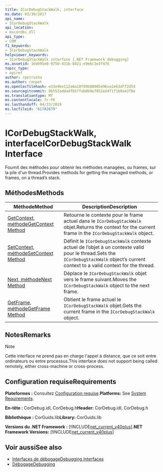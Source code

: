 ```yaml
---
title: ICorDebugStackWalk, interface
ms.date: 03/30/2017
api_name:
- ICorDebugStackWalk
api_location:
- mscordbi.dll
api_type:
- COM
f1_keywords:
- ICorDebugStackWalk
helpviewer_keywords:
- ICorDebugStackWalk interface [.NET Framework debugging]
ms.assetid: 16d695e8-975d-431b-8421-e9e6c3e3f476
topic_type:
- apiref
author: rpetrusha
ms.author: ronpet
ms.openlocfilehash: e33e9be112a6a10f89b88005496ce2e63dff2d54
ms.sourcegitcommit: 9b552addadfb57fab0b9e7852ed4f1f1b8a42f8e
ms.translationtype: MT
ms.contentlocale: fr-FR
ms.lasthandoff: 04/23/2019
ms.locfileid: "61782679"
---
```

# <a name="icordebugstackwalk-interface"></a><span data-ttu-id="7718f-102">ICorDebugStackWalk, interface</span><span class="sxs-lookup"><span data-stu-id="7718f-102">ICorDebugStackWalk Interface</span></span>
<span data-ttu-id="7718f-103">Fournit des méthodes pour obtenir les méthodes managées, ou frames, sur la pile d'un thread.</span><span class="sxs-lookup"><span data-stu-id="7718f-103">Provides methods for getting the managed methods, or frames, on a thread’s stack.</span></span>  
  
## <a name="methods"></a><span data-ttu-id="7718f-104">Méthodes</span><span class="sxs-lookup"><span data-stu-id="7718f-104">Methods</span></span>  
  
|<span data-ttu-id="7718f-105">Méthode</span><span class="sxs-lookup"><span data-stu-id="7718f-105">Method</span></span>|<span data-ttu-id="7718f-106">Description</span><span class="sxs-lookup"><span data-stu-id="7718f-106">Description</span></span>|  
|------------|-----------------|  
|[<span data-ttu-id="7718f-107">GetContext, méthode</span><span class="sxs-lookup"><span data-stu-id="7718f-107">GetContext Method</span></span>](../../../../docs/framework/unmanaged-api/debugging/icordebugstackwalk-getcontext-method.md)|<span data-ttu-id="7718f-108">Retourne le contexte pour le frame actuel dans le `ICorDebugStackWalk` objet.</span><span class="sxs-lookup"><span data-stu-id="7718f-108">Returns the context for the current frame in the `ICorDebugStackWalk` object.</span></span>|  
|[<span data-ttu-id="7718f-109">SetContext, méthode</span><span class="sxs-lookup"><span data-stu-id="7718f-109">SetContext Method</span></span>](../../../../docs/framework/unmanaged-api/debugging/icordebugstackwalk-setcontext-method.md)|<span data-ttu-id="7718f-110">Définit le `ICorDebugStackWalk` contexte actuel de l’objet à un contexte valid pour le thread.</span><span class="sxs-lookup"><span data-stu-id="7718f-110">Sets the `ICorDebugStackWalk` object’s current context to a valid context for the thread.</span></span>|  
|[<span data-ttu-id="7718f-111">Next, méthode</span><span class="sxs-lookup"><span data-stu-id="7718f-111">Next Method</span></span>](../../../../docs/framework/unmanaged-api/debugging/icordebugstackwalk-next-method.md)|<span data-ttu-id="7718f-112">Déplace le `ICorDebugStackWalk` objet vers le frame suivant.</span><span class="sxs-lookup"><span data-stu-id="7718f-112">Moves the `ICorDebugStackWalk` object to the next frame.</span></span>|  
|[<span data-ttu-id="7718f-113">GetFrame, méthode</span><span class="sxs-lookup"><span data-stu-id="7718f-113">GetFrame Method</span></span>](../../../../docs/framework/unmanaged-api/debugging/icordebugstackwalk-getframe-method.md)|<span data-ttu-id="7718f-114">Obtient le frame actuel le `ICorDebugStackWalk` objet.</span><span class="sxs-lookup"><span data-stu-id="7718f-114">Gets the current frame in the `ICorDebugStackWalk` object.</span></span>|  
  
## <a name="remarks"></a><span data-ttu-id="7718f-115">Notes</span><span class="sxs-lookup"><span data-stu-id="7718f-115">Remarks</span></span>  
  
> [!NOTE]
>  <span data-ttu-id="7718f-116">Cette interface ne prend pas en charge l'appel à distance, que ce soit entre ordinateurs ou entre processus.</span><span class="sxs-lookup"><span data-stu-id="7718f-116">This interface does not support being called remotely, either cross-machine or cross-process.</span></span>  
  
## <a name="requirements"></a><span data-ttu-id="7718f-117">Configuration requise</span><span class="sxs-lookup"><span data-stu-id="7718f-117">Requirements</span></span>  
 <span data-ttu-id="7718f-118">**Plateformes :** Consultez [Configuration requise](../../../../docs/framework/get-started/system-requirements.md).</span><span class="sxs-lookup"><span data-stu-id="7718f-118">**Platforms:** See [System Requirements](../../../../docs/framework/get-started/system-requirements.md).</span></span>  
  
 <span data-ttu-id="7718f-119">**En-tête :** CorDebug.idl, CorDebug.h</span><span class="sxs-lookup"><span data-stu-id="7718f-119">**Header:** CorDebug.idl, CorDebug.h</span></span>  
  
 <span data-ttu-id="7718f-120">**Bibliothèque :** CorGuids.lib</span><span class="sxs-lookup"><span data-stu-id="7718f-120">**Library:** CorGuids.lib</span></span>  
  
 <span data-ttu-id="7718f-121">**Versions du .NET Framework :** [!INCLUDE[net_current_v40plus](../../../../includes/net-current-v40plus-md.md)]</span><span class="sxs-lookup"><span data-stu-id="7718f-121">**.NET Framework Versions:** [!INCLUDE[net_current_v40plus](../../../../includes/net-current-v40plus-md.md)]</span></span>  
  
## <a name="see-also"></a><span data-ttu-id="7718f-122">Voir aussi</span><span class="sxs-lookup"><span data-stu-id="7718f-122">See also</span></span>

- [<span data-ttu-id="7718f-123">Interfaces de débogage</span><span class="sxs-lookup"><span data-stu-id="7718f-123">Debugging Interfaces</span></span>](../../../../docs/framework/unmanaged-api/debugging/debugging-interfaces.md)
- [<span data-ttu-id="7718f-124">Débogage</span><span class="sxs-lookup"><span data-stu-id="7718f-124">Debugging</span></span>](../../../../docs/framework/unmanaged-api/debugging/index.md)
